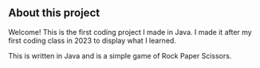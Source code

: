 ## About this project

Welcome!  This is the first coding project I made in Java.  I made it after my first coding class in 2023 to display what I learned.

This is written in Java and is a simple game of Rock Paper Scissors. 
